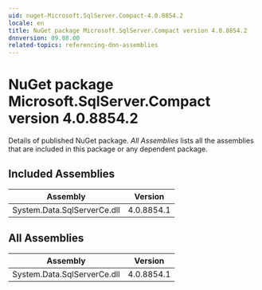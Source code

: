 ```yaml
---
uid: nuget-Microsoft.SqlServer.Compact-4.0.8854.2
locale: en
title: NuGet package Microsoft.SqlServer.Compact version 4.0.8854.2
dnnversion: 09.08.00
related-topics: referencing-dnn-assemblies
---
```


# NuGet package Microsoft.SqlServer.Compact version 4.0.8854.2
Details of published NuGet package.
*All Assemblies* lists all the assemblies that are included in this package or any dependent package.

## Included Assemblies

|Assembly|Version|
|---|---|
|System.Data.SqlServerCe.dll|4.0.8854.1|

## All Assemblies

|Assembly|Version|
|---|---|
|System.Data.SqlServerCe.dll|4.0.8854.1|

